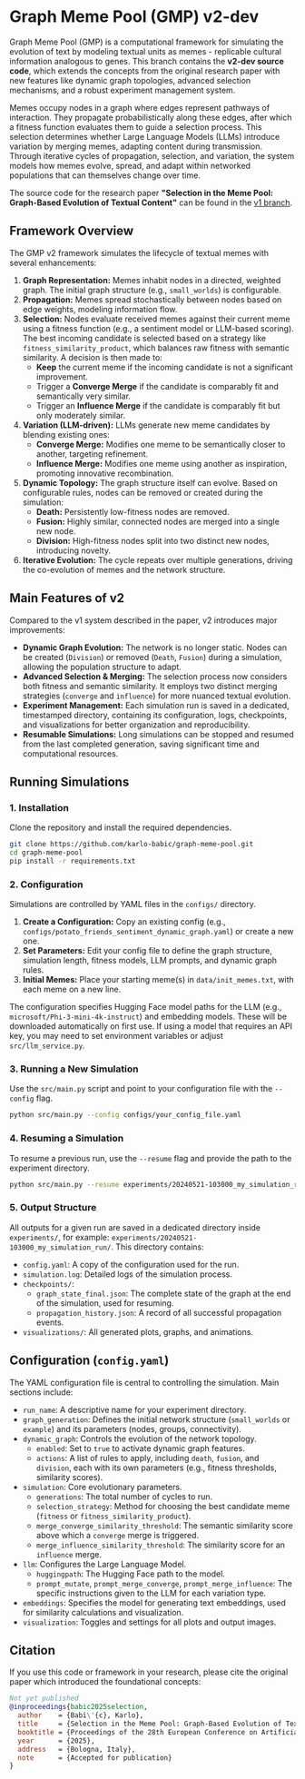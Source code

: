# Graph Meme Pool (GMP) v2-dev

Graph Meme Pool (GMP) is a computational framework for simulating the evolution of text by modeling textual units as memes - replicable cultural information analogous to genes. This branch contains the **v2-dev source code**, which extends the concepts from the original research paper with new features like dynamic graph topologies, advanced selection mechanisms, and a robust experiment management system.

Memes occupy nodes in a graph where edges represent pathways of interaction. They propagate probabilistically along these edges, after which a fitness function evaluates them to guide a selection process. This selection determines whether Large Language Models (LLMs) introduce variation by merging memes, adapting content during transmission. Through iterative cycles of propagation, selection, and variation, the system models how memes evolve, spread, and adapt within networked populations that can themselves change over time.

The source code for the research paper **"Selection in the Meme Pool: Graph-Based Evolution of Textual Content"** can be found in the [v1 branch](https://github.com/karlo-babic/graph-meme-pool/tree/v1).

## Framework Overview

The GMP v2 framework simulates the lifecycle of textual memes with several enhancements:

1.  **Graph Representation:** Memes inhabit nodes in a directed, weighted graph. The initial graph structure (e.g., `small_worlds`) is configurable.
2.  **Propagation:** Memes spread stochastically between nodes based on edge weights, modeling information flow.
3.  **Selection:** Nodes evaluate received memes against their current meme using a fitness function (e.g., a sentiment model or LLM-based scoring). The best incoming candidate is selected based on a strategy like `fitness_similarity_product`, which balances raw fitness with semantic similarity. A decision is then made to:
    *   **Keep** the current meme if the incoming candidate is not a significant improvement.
    *   Trigger a **Converge Merge** if the candidate is comparably fit and semantically very similar.
    *   Trigger an **Influence Merge** if the candidate is comparably fit but only moderately similar.
4.  **Variation (LLM-driven):** LLMs generate new meme candidates by blending existing ones:
    *   **Converge Merge:** Modifies one meme to be semantically closer to another, targeting refinement.
    *   **Influence Merge:** Modifies one meme using another as inspiration, promoting innovative recombination.
5.  **Dynamic Topology:** The graph structure itself can evolve. Based on configurable rules, nodes can be removed or created during the simulation:
    *   **Death:** Persistently low-fitness nodes are removed.
    *   **Fusion:** Highly similar, connected nodes are merged into a single new node.
    *   **Division:** High-fitness nodes split into two distinct new nodes, introducing novelty.
6.  **Iterative Evolution:** The cycle repeats over multiple generations, driving the co-evolution of memes and the network structure.

## Main Features of v2

Compared to the v1 system described in the paper, v2 introduces major improvements:

*   **Dynamic Graph Evolution:** The network is no longer static. Nodes can be created (`Division`) or removed (`Death`, `Fusion`) during a simulation, allowing the population structure to adapt.
*   **Advanced Selection & Merging:** The selection process now considers both fitness and semantic similarity. It employs two distinct merging strategies (`converge` and `influence`) for more nuanced textual evolution.
*   **Experiment Management:** Each simulation run is saved in a dedicated, timestamped directory, containing its configuration, logs, checkpoints, and visualizations for better organization and reproducibility.
*   **Resumable Simulations:** Long simulations can be stopped and resumed from the last completed generation, saving significant time and computational resources.

## Running Simulations

### 1. Installation

Clone the repository and install the required dependencies.

```bash
git clone https://github.com/karlo-babic/graph-meme-pool.git
cd graph-meme-pool
pip install -r requirements.txt
```

### 2. Configuration

Simulations are controlled by YAML files in the `configs/` directory.

1.  **Create a Configuration:** Copy an existing config (e.g., `configs/potato_friends_sentiment_dynamic_graph.yaml`) or create a new one.
2.  **Set Parameters:** Edit your config file to define the graph structure, simulation length, fitness models, LLM prompts, and dynamic graph rules.
3.  **Initial Memes:** Place your starting meme(s) in `data/init_memes.txt`, with each meme on a new line.

The configuration specifies Hugging Face model paths for the LLM (e.g., `microsoft/Phi-3-mini-4k-instruct`) and embedding models. These will be downloaded automatically on first use. If using a model that requires an API key, you may need to set environment variables or adjust `src/llm_service.py`.

### 3. Running a New Simulation

Use the `src/main.py` script and point to your configuration file with the `--config` flag.

```bash
python src/main.py --config configs/your_config_file.yaml
```

### 4. Resuming a Simulation

To resume a previous run, use the `--resume` flag and provide the path to the experiment directory.

```bash
python src/main.py --resume experiments/20240521-103000_my_simulation_run/
```

### 5. Output Structure

All outputs for a given run are saved in a dedicated directory inside `experiments/`, for example: `experiments/20240521-103000_my_simulation_run/`. This directory contains:
*   `config.yaml`: A copy of the configuration used for the run.
*   `simulation.log`: Detailed logs of the simulation process.
*   `checkpoints/`:
    *   `graph_state_final.json`: The complete state of the graph at the end of the simulation, used for resuming.
    *   `propagation_history.json`: A record of all successful propagation events.
*   `visualizations/`: All generated plots, graphs, and animations.

## Configuration (`config.yaml`)

The YAML configuration file is central to controlling the simulation. Main sections include:

*   `run_name`: A descriptive name for your experiment directory.
*   `graph_generation`: Defines the initial network structure (`small_worlds` or `example`) and its parameters (nodes, groups, connectivity).
*   `dynamic_graph`: Controls the evolution of the network topology.
    *   `enabled`: Set to `true` to activate dynamic graph features.
    *   `actions`: A list of rules to apply, including `death`, `fusion`, and `division`, each with its own parameters (e.g., fitness thresholds, similarity scores).
*   `simulation`: Core evolutionary parameters.
    *   `generations`: The total number of cycles to run.
    *   `selection_strategy`: Method for choosing the best candidate meme (`fitness` or `fitness_similarity_product`).
    *   `merge_converge_similarity_threshold`: The semantic similarity score above which a `converge` merge is triggered.
    *   `merge_influence_similarity_threshold`: The similarity score for an `influence` merge.
*   `llm`: Configures the Large Language Model.
    *   `huggingpath`: The Hugging Face path to the model.
    *   `prompt_mutate`, `prompt_merge_converge`, `prompt_merge_influence`: The specific instructions given to the LLM for each variation type.
*   `embeddings`: Specifies the model for generating text embeddings, used for similarity calculations and visualization.
*   `visualization`: Toggles and settings for all plots and output images.

## Citation

If you use this code or framework in your research, please cite the original paper which introduced the foundational concepts:

```bibtex
Not yet published
@inproceedings{babic2025selection,
  author    = {Babi\'{c}, Karlo},
  title     = {Selection in the Meme Pool: Graph-Based Evolution of Textual Content},
  booktitle = {Proceedings of the 28th European Conference on Artificial Intelligence (ECAI 2025)},
  year      = {2025},
  address   = {Bologna, Italy},
  note      = {Accepted for publication}
}
```